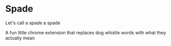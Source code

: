 # Spade

Let's call a spade a spade

A fun little chrome extension that replaces dog whistle words with what they actually mean
